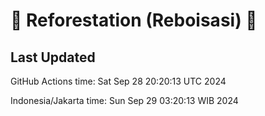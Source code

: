 
# 🌳 Reforestation (Reboisasi) 🌲

## Last Updated

GitHub Actions time: Sat Sep 28 20:20:13 UTC 2024

Indonesia/Jakarta time: Sun Sep 29 03:20:13 WIB 2024
